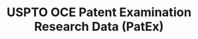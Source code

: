---
bigquery: https://console.cloud.google.com/bigquery?p=patents-public-data&d=uspto_oce_pair&page=dataset
citation: 'Graham, S. Marco, A., and Miller, A. (2015). “The USPTO Patent Examination
  Research Dataset: A Window on the Process of Patent Examination.”'
contributors: Graham, S. Marco, A., Miller, A.
cost: None
description: The latest version of PatEx (referred to below as the 2020 release) contains
  detailed information on nearly 11.9 million publicly-viewable provisional and non-provisional
  patent applications to the USPTO and over 4.6 million Patent Cooperation Treaty
  (PCT) applications. It is based on data that OCE downloaded from the Patent Examination
  Data System (PEDS) in April, 2021. The PEDS data are sourced from Public PAIR. The
  first time that OCE used PEDS as the basis of PatEx was for the 2019 release. We
  took the PEDS data and organized it into the familiar PatEx data files, which are
  based on the organization of the Public PAIR portal. The data files include information
  on each application’s characteristics, prosecution history, continuation history,
  claims of foreign priority, patent term adjustment history, publication history,
  and correspondence address information.
documentation: 'For the 2019 and later releases, new technical documentation is available
  https://www.uspto.gov/sites/default/files/documents/PatEx-2019-Technical-Doc.pdf


  A document describing the 2014-2017 data sets is available and can be cited as:
  Graham, Stuart J.H. and Marco, Alan C. and Miller, Richard, The USPTO Patent Examination
  Research Dataset: A Window on the Process of Patent Examination (November 30, 2015).
  Available at SSRN: https://ssrn.com/abstract=2702637.'
last_edit: Mon, 04 Apr 2022 19:06:22 GMT
location: https://www.uspto.gov/ip-policy/economic-research/research-datasets/patent-examination-research-dataset-public-pair
maintained_by: EconomicsData@uspto.gov
related_publications: https://ssrn.com/abstract=29956744, https://ssrn.com/abstract=2702637
schema_fields: '[''application_number'', ''correspondence_region_code'', ''wipo_pub_date'',
  ''uspc_subclass'', ''earliest_pgpub_date'', ''filing_date'', ''application_number_pair'',
  ''child_filing_date'', ''examiner_name_last'', ''correspondence_country_code'',
  ''correspondence_country_name'', ''correspondence_name_line_1'', ''parent_country'',
  ''patent_issue_date'', ''correspondence_region_name'', ''parent_country_code'',
  ''recorded_date'', ''file_location_date'', ''correspondence_city'', ''parent_filing_date'',
  ''inventor_region_code'', ''examiner_name_first'', ''aia_first_to_file'', ''status_description'',
  ''appl_status_date'', ''foreign_parent_date'', ''patent_number'', ''disposal_type'',
  ''application_type'', ''correspondence_name_line_2'', ''abandon_date'', ''inventor_name_first'',
  ''child_application_number'', ''inventor_name_middle'', ''inventor_country_name'',
  ''appl_status_code'', ''file_location'', ''small_entity_indicator'', ''sequence_number'',
  ''examiner_name_middle'', ''inventor_address_type'', ''examiner_id'', ''correspondence_street_line_1'',
  ''event_code'', ''atty_docket_number'', ''examiner_art_unit'', ''invention_subject_matter'',
  ''inventor_country_code'', ''earliest_pgpub_number'', ''inventor_rank'', ''correspondence_street_line_2'',
  ''uspc_class'', ''correspondence_postal_code'', ''confirm_number'', ''customer_number'',
  ''continuation_type'', ''wipo_pub_number'', ''parent_application_number'', ''inventor_name_last'',
  ''foreign_parent_id'', ''event_description'', ''status_code'', ''invention_title'']'
shortname: patex
tags:
- patents
- legal
- history
terms_of_use: 'USPTO’s online databases are not designed or intended to be a source
  for bulk downloads of USPTO data when accessed through the website’s interfaces.
  Individuals, companies, IP addresses, or blocks of IP addresses who, in effect,
  deny or decrease service by generating unusually high numbers of database accesses
  (searches, pages, or hits), whether generated manually or in an automated fashion,
  may be denied access to USPTO servers without notice.


  Bulk data products may be separately obtained from the USPTO, either for free or
  at the cost of dissemination. For details, see information on Electronic Bulk Data
  Products: https://www.uspto.gov/learning-and-resources/electronic-bulk-data-products'
title: USPTO OCE Patent Examination Research Data (PatEx)
uuid: 4342caa7-23af-420c-b2f6-6088f133df6a
---